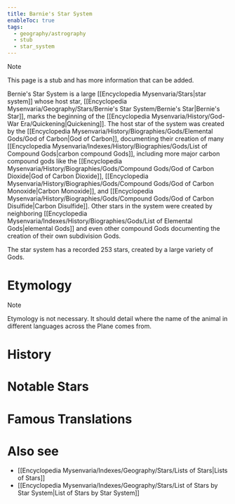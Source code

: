 ```yaml
---
title: Barnie's Star System
enableToc: true
tags:
  - geography/astrography
  - stub
  - star_system
---
```


> [!note]
> This page is a stub and has more information that can be added.

Bernie's Star System is a large [[Encyclopedia Mysenvaria/Stars|star system]] whose host star, [[Encyclopedia Mysenvaria/Geography/Stars/Bernie's Star System/Bernie's Star|Bernie's Star]], marks the beginning of the [[Encyclopedia Mysenvaria/History/God-War Era/Quickening|Quickening]]. The host star of the system was created by the [[Encyclopedia Mysenvaria/History/Biographies/Gods/Elemental Gods/God of Carbon|God of Carbon]], documenting their creation of many [[Encyclopedia Mysenvaria/Indexes/History/Biographies/Gods/List of Compound Gods|carbon compound Gods]], including more major carbon compound gods like the [[Encyclopedia Mysenvaria/History/Biographies/Gods/Compound Gods/God of Carbon Dioxide|God of Carbon Dioxide]], [[Encyclopedia Mysenvaria/History/Biographies/Gods/Compound Gods/God of Carbon Monoxide|Carbon Monoxide]], and [[Encyclopedia Mysenvaria/History/Biographies/Gods/Compound Gods/God of Carbon Disulfide|Carbon Disulfide]]. Other stars in the system were created by neighboring [[Encyclopedia Mysenvaria/Indexes/History/Biographies/Gods/List of Elemental Gods|elemental Gods]] and even other compound Gods documenting the creation of their own subdivision Gods.

The star system has a recorded 253 stars, created by a large variety of Gods. 
# Etymology

> [!note]
> Etymology is not necessary. It should detail where the name of the animal in different languages across the Plane comes from.
# History

# Notable Stars

# Famous Translations

# Also see
- [[Encyclopedia Mysenvaria/Indexes/Geography/Stars/Lists of Stars|Lists of Stars]]
- [[Encyclopedia Mysenvaria/Indexes/Geography/Stars/List of Stars by Star System|List of Stars by Star System]]
